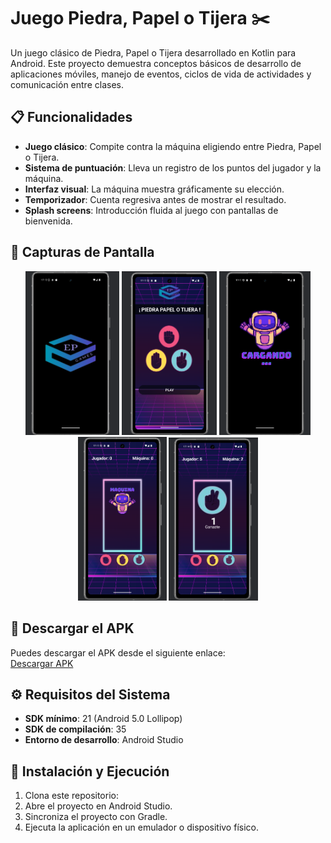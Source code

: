 # Juego Piedra, Papel o Tijera ✂️

Un juego clásico de Piedra, Papel o Tijera desarrollado en Kotlin para Android. 
Este proyecto demuestra conceptos básicos de desarrollo de aplicaciones móviles, manejo de eventos, ciclos de vida de actividades y comunicación entre clases.

## 📋 Funcionalidades

- **Juego clásico**: Compite contra la máquina eligiendo entre Piedra, Papel o Tijera.
- **Sistema de puntuación**: Lleva un registro de los puntos del jugador y la máquina.
- **Interfaz visual**: La máquina muestra gráficamente su elección.
- **Temporizador**: Cuenta regresiva antes de mostrar el resultado.
- **Splash screens**: Introducción fluida al juego con pantallas de bienvenida.

## 📸 Capturas de Pantalla

<div align="center">
    <img src="assets/img1.png" alt="Splash Screen" width="150">
    <img src="assets/img2.png" alt="Menú Principal" width="152">
    <img src="assets/img3.png" alt="Pantalla de Juego" width="146">
    <img src="assets/img4.png" alt="Pantalla de Juego" width="142">
    <img src="assets/img5.png" alt="Pantalla de Juego" width="143">
</div>

## 📲 Descargar el APK

Puedes descargar el APK desde el siguiente enlace:  
[Descargar APK](https://github.com/Erick-Puni/Juego-Piedra-Papel-y.../tree/main/apk)

## ⚙️ Requisitos del Sistema

- **SDK mínimo**: 21 (Android 5.0 Lollipop)
- **SDK de compilación**: 35
- **Entorno de desarrollo**: Android Studio

## 🚀 Instalación y Ejecución

1. Clona este repositorio:
2. Abre el proyecto en Android Studio.
3. Sincroniza el proyecto con Gradle.
4. Ejecuta la aplicación en un emulador o dispositivo físico.
